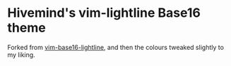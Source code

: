 Hivemind's vim-lightline Base16 theme
=====================================

Forked from [vim-base16-lightline](https://github.com/daviesjamie/vim-base16-lightline),
and then the colours tweaked slightly to my liking.

